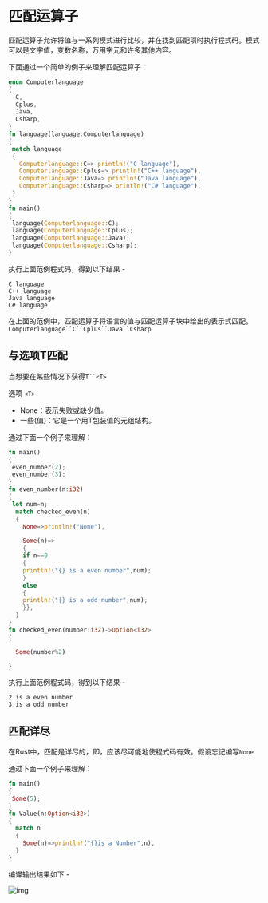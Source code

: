 # 匹配运算子

匹配运算子允许将值与一系列模式进行比较，并在找到匹配项时执行程式码。模式可以是文字值，变数名称，万用字元和许多其他内容。

下面通过一个简单的例子来理解匹配运算子：

```rust
enum Computerlanguage  
{  
  C,  
  Cplus,  
  Java,  
  Csharp,  
}  
fn language(language:Computerlanguage)  
{  
 match language  
 {  
   Computerlanguage::C=> println!("C language"),  
   Computerlanguage::Cplus=> println!("C++ language"),  
   Computerlanguage::Java=> println!("Java language"),  
   Computerlanguage::Csharp=> println!("C# language"),  
 }  
}  
fn main()  
{  
 language(Computerlanguage::C);  
 language(Computerlanguage::Cplus);  
 language(Computerlanguage::Java);  
 language(Computerlanguage::Csharp);  
}
```

执行上面范例程式码，得到以下结果 -

```shell
C language
C++ language
Java language
C# language
```

在上面的范例中，匹配运算子将语言的值与匹配运算子块中给出的表示式匹配。`Computerlanguage``C``Cplus``Java``Csharp`

## 与选项T匹配

当想要在某些情况下获得`T``<T>`

选项 `<T>`

- None：表示失败或缺少值。
- 一些(值)：它是一个用T包装值的元组结构。

通过下面一个例子来理解：

```rust
fn main()  
{  
 even_number(2);  
 even_number(3);  
}  
fn even_number(n:i32)  
{  
 let num=n;  
  match checked_even(n)  
  {  
    None=>println!("None"),  

    Some(n)=>  
    {  
    if n==0  
    {  
    println!("{} is a even number",num);  
    }  
    else  
    {  
    println!("{} is a odd number",num);  
    }},  
  }  
}  
fn checked_even(number:i32)->Option<i32>  
{  

  Some(number%2)  

}
```

执行上面范例程式码，得到以下结果 -

```
2 is a even number
3 is a odd number
```

## 匹配详尽

在Rust中，匹配是详尽的，即，应该尽可能地使程式码有效。假设忘记编写`None`

通过下面一个例子来理解：

```rust
fn main()  
{  
 Some(5);  
}  
fn Value(n:Option<i32>)  
{  
  match n  
  {  
    Some(n)=>println!("{}is a Number",n),  
  }  
}
```

编译输出结果如下 -

![img](https://tw511.com/upload/images/201910/20191014013923386.png)
